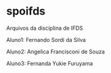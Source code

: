 # spoifds
Arquivos da disciplina de IFDS

Aluno1: Fernando Sordi da Silva

Aluno2: Angelica Francisconi de Souza

Aluno3: Fernanda Yukie Furuyama
